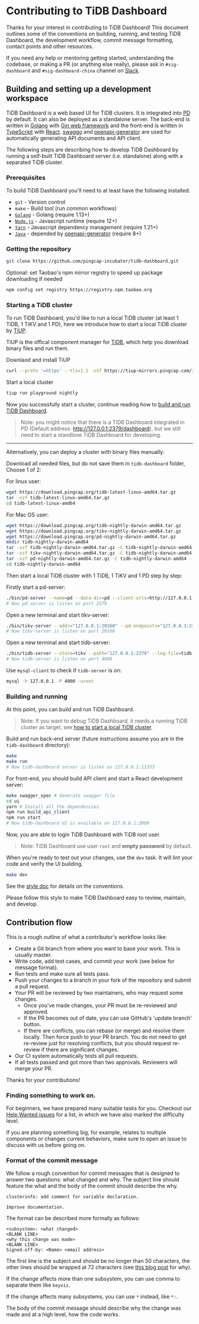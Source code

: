 # Contributing to TiDB Dashboard

Thanks for your interest in contributing to TiDB Dashboard! This document outlines some of the conventions on building, running, and testing TiDB Dashboard, the development workflow, commit message formatting, contact points and other resources.

If you need any help or mentoring getting started, understanding the codebase, or making a PR (or anything else really), please ask in `#sig-dashboard` and `#sig-dashboard-china` channel on [Slack](https://join.slack.com/t/tidbcommunity/shared_invite/enQtNzc0MzI4ODExMDc4LWYwYmIzMjZkYzJiNDUxMmZlN2FiMGJkZjAyMzQ5NGU0NGY0NzI3NTYwMjAyNGQ1N2I2ZjAxNzc1OGUwYWM0NzE).

## Building and setting up a development workspace

TiDB Dashboard is a web based UI for TiDB clusters. It is integrated into [PD](https://github.com/pingcap/pd) by default. It can also be deployed as a standalone server. The back-end is written in [Golang](https://golang.org/) with [Gin web framework](https://github.com/gin-gonic/gin) and the front-end is written in [TypeScript](https://www.typescriptlang.org/) with [React](https://github.com/facebook/react). [swaggo](https://github.com/swaggo/swag) and [openapi-generator](https://github.com/OpenAPITools/openapi-generator) are used for automatically generating API documents and API client.

The following steps are describing how to develop TiDB Dashboard by running a self-built TiDB Dashboard server (i.e. standalone) along with a separated TiDB cluster.

### Prerequisites

To build TiDB Dashboard you'll need to at least have the following installed:

- `git` - Version control
- `make` - Build tool (run common workflows)
- [`Golang`](https://golang.org/) - Golang (require 1.13+)
- [`Node.js`](https://nodejs.org/) - Javascript runtime (require 12+)
- [`Yarn`](https://classic.yarnpkg.com/en/docs/install) - Javascript dependency management (require 1.21+)
- [`Java`](https://www.java.com/ES/download/) - depended by [openapi-generator](https://github.com/OpenAPITools/openapi-generator) (require 8+)

### Getting the repository

```bash
git clone https://github.com/pingcap-incubator/tidb-dashboard.git
```

Optional: set Taobao's npm mirror registry to speed up package downloading if needed

```bash
npm config set registry https://registry.npm.taobao.org
```

### Starting a TiDB cluster

To run TiDB Dashboard, you'd like to run a local TiDB cluster (at least 1 TiDB, 1 TiKV and 1 PD), here we introduce how to start a local TiDB cluster by [TiUP](https://tiup.io).

TiUP is the offical component manager for [TiDB](https://github.com/pingcap/tidb), which help you download binary files and run them.

Downlaod and install TiUP
```bash
curl --proto '=https' --tlsv1.2 -sSf https://tiup-mirrors.pingcap.com/install.sh | sh 
```

Start a local cluster
```bash
tiup run playground nightly
```

Now you successfully start a cluster, continue reading how to [build and run TiDB Dashboard](#building-and-running).

> Note: you might notice that there is a TiDB Dashboard integrated in PD (Default address: http://127.0.0.1:2379/dashboard), but we still need to start a standlone TiDB Dashboard for developing.

-------

Alternatively, you can deploy a cluster with binary files manually:

Download all needed files, but do not save them in `tidb-dashboard` folder, Choose 1 of 2:

For linux user:
```bash
wget https://download.pingcap.org/tidb-latest-linux-amd64.tar.gz
tar -xzf tidb-latest-linux-amd64.tar.gz
cd tidb-latest-linux-amd64
```

For Mac OS user: 
```bash
wget https://download.pingcap.org/tidb-nightly-darwin-amd64.tar.gz
wget https://download.pingcap.org/tikv-nightly-darwin-amd64.tar.gz
wget https://download.pingcap.org/pd-nightly-darwin-amd64.tar.gz
mkdir tidb-nightly-darwin-amd64
tar -xzf tidb-nightly-darwin-amd64.tar.gz -C tidb-nightly-darwin-amd64 --strip-components=1
tar -xzf tikv-nightly-darwin-amd64.tar.gz -C tidb-nightly-darwin-amd64 --strip-components=1
tar -xzf pd-nightly-darwin-amd64.tar.gz -C tidb-nightly-darwin-amd64 --strip-components=1
cd tidb-nightly-darwin-amd64
```

Then start a local TiDB cluster with 1 TiDB, 1 TiKV and 1 PD step by step:

Firstly start a pd-server:

```bash
./bin/pd-server --name=pd --data-dir=pd --client-urls=http://127.0.0.1:2379 --log-file=pd.log
# Now pd-server is listen on port 2379
```

Open a new terminal and start tikv-server:

```bash
./bin/tikv-server --addr="127.0.0.1:20160" --pd-endpoints="127.0.0.1:2379" --data-dir=tikv --log-file=./tikv.log
# Now tikv-server is listen on port 20160
```

Open a new terminal and start tidb-server:

```bash
./bin/tidb-server --store=tikv --path="127.0.0.1:2379" --log-file=tidb.log
# Now tidb-server is listen on port 4000
```

Use `mysql-client` to check if `tidb-server` is on:

```bash
mysql -h 127.0.0.1 -P 4000 -uroot
```

### Building and running

At this point, you can build and run TiDB Dashboard. 

> Note: If you want to debug TiDB Dashboard, it needs a running TiDB cluster as target, see [how to start a local TiDB cluster](#starting-a-tidb-cluster).

Build and run back-end server (future instructions assume you are in the `tidb-dashboard` directory):

```bash
make
make run
# Now tidb-dashboard server is listen on 127.0.0.1:12333
```

For front-end, you should build API client and start a React development server:

```bash
make swagger_spec # Generate swagger file
cd ui
yarn # Install all the dependencies
npm run build_api_client
npm run start
# Now tidb-dashboard UI is available on 127.0.0.1:3000
```

Now, you are able to login TiDB Dashboard with TiDB root user.

> Note: TiDB Dashboard use user `root` and **empty password** by default.

When you're ready to test out your changes, use the `dev` task. It will lint your code and verify the UI building.

```bash
make dev
```

See the [style doc](https://github.com/golang/go/wiki/CodeReviewComments) for details on the conventions.

Please follow this style to make TiDB Dashboard easy to review, maintain, and develop.

## Contribution flow

This is a rough outline of what a contributor's workflow looks like:

- Create a Git branch from where you want to base your work. This is usually master.
- Write code, add test cases, and commit your work (see below for message format).
- Run tests and make sure all tests pass.
- Push your changes to a branch in your fork of the repository and submit a pull request.
- Your PR will be reviewed by two maintainers, who may request some changes.
    - Once you've made changes, your PR must be re-reviewed and approved.
    - If the PR becomes out of date, you can use GitHub's 'update branch' button.
    - If there are conflicts, you can rebase (or merge) and resolve them locally. Then force push to your PR branch.
    You do not need to get re-review just for resolving conflicts, but you should request re-review if there are significant changes.
- Our CI system automatically tests all pull requests.
- If all tests passed and got more than two approvals. Reviewers will merge your PR.

Thanks for your contributions!

### Finding something to work on.

For beginners, we have prepared many suitable tasks for you. Checkout our [Help Wanted issues](https://github.com/pingcap-incubator/tidb-dashboard/issues?q=is%3Aopen+label%3Astatus%2Fhelp-wanted+sort%3Aupdated-desc) for a list, in which we have also marked the difficulty level.

If you are planning something big, for example, relates to multiple components or changes current behaviors, make sure to open an issue to discuss with us before going on.

### Format of the commit message

We follow a rough convention for commit messages that is designed to answer two
questions: what changed and why. The subject line should feature the what and
the body of the commit should describe the why.

    clusterinfo: add comment for variable declaration.
    
    Improve documentation.

The format can be described more formally as follows:

    <subsystem>: <what changed>
    <BLANK LINE>
    <why this change was made>
    <BLANK LINE>
    Signed-off-by: <Name> <email address>

The first line is the subject and should be no longer than 50 characters, the other lines should be wrapped at 72 characters (see [this blog post](https://preslav.me/2015/02/21/what-s-with-the-50-72-rule/) for why).

If the change affects more than one subsystem, you can use comma to separate them like `keyviz`.

If the change affects many subsystems, you can use `*` instead, like `*:`.

The body of the commit message should describe why the change was made and at a high level, how the code works.
